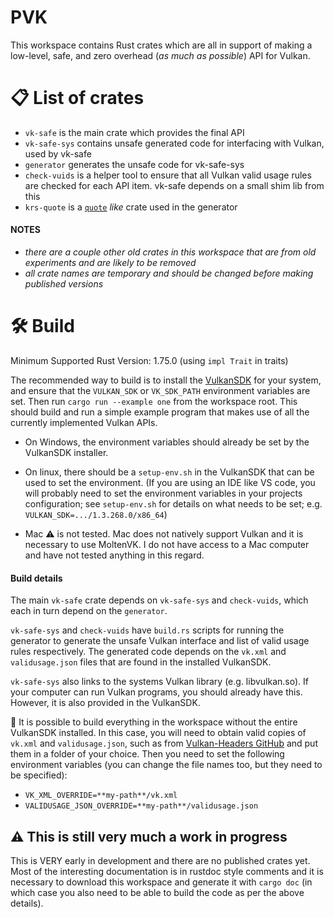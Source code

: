 # PVK

This workspace contains Rust crates which are all in support of making a low-level, safe, and zero overhead
(*as much as possible*) API for Vulkan.

# 📋 List of crates

- `vk-safe` is the main crate which provides the final API
- `vk-safe-sys` contains unsafe generated code for interfacing with Vulkan, used by vk-safe
- `generator` generates the unsafe code for vk-safe-sys
- `check-vuids` is a helper tool to ensure that all Vulkan valid usage rules are checked for each
API item. vk-safe depends on a small shim lib from this
- `krs-quote` is a [`quote`](https://docs.rs/quote/latest/quote/) *like* crate used in the generator

#### NOTES
- *there are a couple other old crates in this workspace that are from old experiments and are likely to be removed*
- *all crate names are temporary and should be changed before making published versions*

# 🛠️ Build

Minimum Supported Rust Version: 1.75.0 (using `impl Trait` in traits)

The recommended way to build is to install the [VulkanSDK](https://vulkan.lunarg.com/sdk/home) for your system,
and ensure that the `VULKAN_SDK` or `VK_SDK_PATH` environment variables are set. Then run `cargo run --example one`
from the workspace root. This should build and run a simple example program that makes use of all the currently implemented
Vulkan APIs.

- On Windows, the environment variables should already be set by the VulkanSDK installer.

- On linux, there should be a `setup-env.sh` in the VulkanSDK that can be used to set the environment. (If you are using an
IDE like VS code, you will probably need to set the environment variables in your projects configuration; see `setup-env.sh`
for details on what needs to be set; e.g. `VULKAN_SDK=.../1.3.268.0/x86_64`)

- Mac ⚠️ is not tested. Mac does not natively support Vulkan and it is necessary to use MoltenVK. I do not have access to
a Mac computer and have not tested anything in this regard.

#### Build details

The main `vk-safe` crate depends on `vk-safe-sys` and `check-vuids`, which each in turn depend on the `generator`.

`vk-safe-sys` and `check-vuids` have `build.rs` scripts for running the generator to generate the unsafe Vulkan interface
and list of valid usage rules respectively. The generated code depends on the `vk.xml` and `validusage.json` files that are found
in the installed VulkanSDK.

`vk-safe-sys` also links to the systems Vulkan library (e.g. libvulkan.so). If your computer can run Vulkan programs, you
should already have this. However, it is also provided in the VulkanSDK.

💁 It is possible to build everything in the workspace without the entire VulkanSDK installed. In this case, you will need to
obtain valid copies of `vk.xml` and `validusage.json`, such as from
[Vulkan-Headers GitHub](https://github.com/KhronosGroup/Vulkan-Headers/tree/main/registry)
and put them in a folder of your choice. Then you need to set the following environment variables (you can change the file
names too, but they need to be specified):
- `VK_XML_OVERRIDE=**my-path**/vk.xml`
- `VALIDUSAGE_JSON_OVERRIDE=**my-path**/validusage.json`

## ⚠️ This is still very much a work in progress

This is VERY early in development and there are no published crates yet. Most of the interesting documentation is in rustdoc
style comments and it is necessary to download this workspace and generate it with `cargo doc` (in which case you also need to be
able to build the code as per the above details).